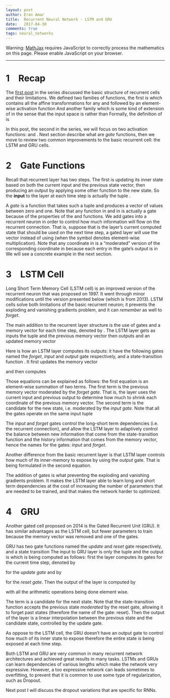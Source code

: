 ```yaml
---
layout: post
author: Eran Amar
title:  Recurrent Neural Network - LSTM and GRU
date:   2017-04-30
comments: true
tags: neural_networks
---
```



<script type="math/tex">
\newcommand{\lyxlock}{}
</script>
<noscript>
<div class="warning">
Warning: <a href="http://www.mathjax.org/">MathJax</a> requires JavaScript to correctly process the mathematics on this page. Please enable JavaScript on your browser.
</div><hr>
</hr></noscript>



<h1 class="Section">
<a class="toc" name="toc-Section-1">1</a> Recap
</h1>
<div class="Unindented">
The <a class="URL" href="https://eranamar.github.io/site/2017/04/20/Recurrent-Neural-Network-Introduction.html">first post</a> in the series discussed the basic structure of recurrent cells and their limitations. We defined two families of functions, the first is <span class="MathJax_Preview"><script type="math/tex">
\mathcal{F}_{\sigma}
</script>
</span> which contains all the affine transformations <span class="MathJax_Preview"><script type="math/tex">
\mathbb{R}^{n}\to\mathbb{R}^{m}
</script>
</span> for any <span class="MathJax_Preview"><script type="math/tex">
n
</script>
</span> and <span class="MathJax_Preview"><script type="math/tex">
m,
</script>
</span> followed by an element-wise activation function <span class="MathJax_Preview"><script type="math/tex">
\sigma.
</script>
</span> And another family <span class="MathJax_Preview"><script type="math/tex">
\mathcal{S}_{\sigma}
</script>
</span> which is some kind of extension of <span class="MathJax_Preview"><script type="math/tex">
\mathcal{F}_{\sigma}
</script>
</span> in the sense that the input space is <span class="MathJax_Preview"><script type="math/tex">
\mathbb{R}^{n}\times\mathbb{R}^{n}
</script>
</span> rather than <span class="MathJax_Preview"><script type="math/tex">
\mathbb{R}^{n}.
</script>
</span> Formally, the definition of <span class="MathJax_Preview"><script type="math/tex">
\mathcal{S}_{\sigma}
</script>
</span> is<span class="MathJax_Preview">
<script type="math/tex;mode=display">

\mathcal{S}_{\sigma}=\left\{ \mathbf{x},\mathbf{h}\mapsto\sigma\left(W\mathbf{x}+U\mathbf{h}+\mathbf{b}\right)\mid\forall W,U,\mathbf{b}\right\} 

</script>
</span>
In this post, the second in the series,  we will focus on two activation functions: <span class="MathJax_Preview"><script type="math/tex">
tanh\left(x\right)=\frac{e^{x}-e^{-x}}{e^{x}+e^{-x}}
</script>
</span> and <span class="MathJax_Preview"><script type="math/tex">
sig\left(x\right)=\left(1+e^{-x}\right)^{-1}
</script>
</span>. Next section describe what are <i>gate</i> functions, then we move to review two common improvements to the basic recurrent cell: the LSTM and GRU cells. 
</div>
<h1 class="Section">
<a class="toc" name="toc-Section-2">2</a> Gate Functions
</h1>
<div class="Unindented">
Recall that recurrent layer has two steps. The first is updating its inner state based on both the current input and the previous state vector, then producing an output by applying some other function to the new state. So the <b>input</b> to the layer at each time step <span class="MathJax_Preview"><script type="math/tex">
t
</script>
</span> is actually the tuple <span class="MathJax_Preview"><script type="math/tex">
\left(\mathbf{x}^{\left(t\right)},\mathbf{h}^{\left(t-1\right)}\right)
</script>
</span>.
</div>
<div class="Indented">
A <i>gate</i> is a function that takes such a tuple and produces a vector of values between zero and one. Note that any function in <span class="MathJax_Preview"><script type="math/tex">
\mathcal{S}_{sig}
</script>
</span> and in <span class="MathJax_Preview"><script type="math/tex">
\mathcal{S}_{tanh}
</script>
</span> is actually a gate because of the properties of the <span class="MathJax_Preview"><script type="math/tex">
tanh
</script>
</span> and <span class="MathJax_Preview"><script type="math/tex">
sig
</script>
</span> functions. We add gates into a recurrent neuron in order to control how much information will flow on the recurrent connection. That is, suppose that <span class="MathJax_Preview"><script type="math/tex">
\mathbf{h}^{\left(t\right)}
</script>
</span> is the layer’s current computed state that should be used on the next time step, a gated layer will use the vector <span class="MathJax_Preview"><script type="math/tex">
\hat{\mathbf{h}}^{\left(t\right)}=\mathbf{h}^{\left(t\right)}\circ\mathbf{s}\left(\mathbf{x}^{\left(t\right)},\mathbf{h}^{\left(t-1\right)}\right),
</script>
</span> instead of using <span class="MathJax_Preview"><script type="math/tex">
\mathbf{h}^{\left(t\right)}
</script>
</span> (when the symbol <span class="MathJax_Preview"><script type="math/tex">
\circ
</script>
</span> denotes element-wise multiplication). Note that any coordinate in <span class="MathJax_Preview"><script type="math/tex">
\hat{\mathbf{h}}^{\left(t\right)}
</script>
</span> is a “moderated” version of the corresponding coordinate in <span class="MathJax_Preview"><script type="math/tex">
\mathbf{h}^{\left(t\right)}
</script>
</span> because each entry in the gate’s output is in <span class="MathJax_Preview"><script type="math/tex">
\left(0,1\right).
</script>
</span> We will see a concrete example in the next section. 
</div>
<h1 class="Section">
<a class="toc" name="toc-Section-3">3</a> LSTM Cell
</h1>
<div class="Unindented">
Long Short Term Memory Cell (LSTM cell) is an improved version of the recurrent neuron that was proposed on 1997. It went through minor modifications until the version presented below (which is from 2013). LSTM cells solve both limitations of the basic recurrent neuron; it prevents the exploding and vanishing gradients problem, and it can <i>remember</i> as well to <i>forget</i>. 
</div>
<div class="Indented">
The main addition to the recurrent layer structure is the use of gates and a memory vector for each time step, denoted by <span class="MathJax_Preview"><script type="math/tex">
\mathbf{c}^{\left(t\right)}
</script>
</span>. The LSTM layer gets as inputs the tuple <span class="MathJax_Preview"><script type="math/tex">
\left(\mathbf{x}^{\left(t\right)},\mathbf{h}^{\left(t-1\right)}\right)
</script>
</span> and the previous memory vector <span class="MathJax_Preview"><script type="math/tex">
\mathbf{c}^{\left(t-1\right)},
</script>
</span> then outputs <span class="MathJax_Preview"><script type="math/tex">
\mathbf{h}^{\left(t\right)}
</script>
</span> and an updated memory vector <span class="MathJax_Preview"><script type="math/tex">
\mathbf{c}^{\left(t\right)}.
</script>
</span>
</div>
<div class="Indented">
Here is how an LSTM layer computes its outputs: it have the following gates <span class="MathJax_Preview"><script type="math/tex">
\mathbf{f},\mathbf{i},\mathbf{o}\in\mathcal{S}_{sig}
</script>
</span> named the <i>forget</i>, <i>input</i> and <i>output</i> gate respectively, and a state-transition function <span class="MathJax_Preview"><script type="math/tex">
\mathbf{s}\in\mathcal{S}_{tanh}
</script>
</span>. It first updates the memory vector <span class="MathJax_Preview">
<script type="math/tex;mode=display">

\mathbf{c}^{\left(t\right)}=\mathbf{f}\left(\mathbf{x}^{\left(t\right)},\mathbf{h}^{\left(t-1\right)}\right)\circ\mathbf{c}^{\left(t-1\right)}+\mathbf{i}\left(\mathbf{x}^{\left(t\right)},\mathbf{h}^{\left(t-1\right)}\right)\circ\mathbf{s}\left(\mathbf{x}^{\left(t\right)},\mathbf{h}^{\left(t-1\right)}\right)

</script>
</span>
and then computes<span class="MathJax_Preview">
<script type="math/tex;mode=display">

\mathbf{h}^{\left(t\right)}=\mathbf{o}\left(\mathbf{x}^{\left(t\right)},\mathbf{h}^{\left(t-1\right)}\right)\circ tanh\left(\mathbf{c}^{\left(t\right)}\right)

</script>
</span>
 Those equations can be explained as follows: the first equation is an element-wise summation of two terms. The first term is the previous memory vector <span class="MathJax_Preview"><script type="math/tex">
\mathbf{c}^{\left(t-1\right)}
</script>
</span> moderated by the <i>forget gate</i>. That is, the layer uses the current input <span class="MathJax_Preview"><script type="math/tex">
\mathbf{x}^{\left(t\right)}
</script>
</span> and previous output <span class="MathJax_Preview"><script type="math/tex">
\mathbf{h}^{\left(t-1\right)}
</script>
</span> to determine how much to shrink each coordinate of the previous memory vector. The second term is the candidate for the new state, i.e. <span class="MathJax_Preview"><script type="math/tex">
\mathbf{s}\left(\mathbf{x}^{\left(t\right)},\mathbf{h}^{\left(t-1\right)}\right),
</script>
</span> moderated by the <i>input gate</i>. Note that all the gates operate on the same input tuple <span class="MathJax_Preview"><script type="math/tex">
\left(\mathbf{x}^{\left(t\right)},\mathbf{h}^{\left(t-1\right)}\right).
</script>
</span>
</div>
<div class="Indented">
The <i>input</i> and <i>forget</i> gates control the long-short term dependencies (i.e. the recurrent connection), and allow the LSTM layer to adaptively control the balance between new information that come from the state-transition function and the history information that comes from the memory vector, hence the names for the gates: <i>input</i> and <i>forget</i>.
</div>
<div class="Indented">
Another difference from the basic recurrent layer is that LSTM layer controls how much of its inner-memory to expose by using the <i>output</i> gate. That is being formulated in the second equation. 
</div>
<div class="Indented">
The addition of gates is what preventing the exploding and vanishing gradients problem. It makes the LSTM layer able to learn long and short term dependencies at the cost of increasing the number of parameters that are needed to be trained, and that makes the network harder to optimized.
</div>
<h1 class="Section">
<a class="toc" name="toc-Section-4">4</a> GRU 
</h1>
<div class="Unindented">
Another gated cell proposed on 2014 is the Gated Recurrent Unit (GRU). It has similar advantages as the LSTM cell, but fewer parameters to train because the memory vector was removed and one of the gates. 
</div>
<div class="Indented">
GRU has two gate functions <span class="MathJax_Preview"><script type="math/tex">
\mathbf{z},\mathbf{r}\in\mathcal{S}_{sig}
</script>
</span> named the <i>update</i> and <i>reset</i> gate respectively, and a state transition <span class="MathJax_Preview"><script type="math/tex">
\mathbf{s}\in\mathcal{S}_{tanh}.
</script>
</span> The input to GRU layer is only the tuple <span class="MathJax_Preview"><script type="math/tex">
\left(\mathbf{x}^{\left(t\right)},\mathbf{h}^{\left(t-1\right)}\right)
</script>
</span> and the output is <span class="MathJax_Preview"><script type="math/tex">
\mathbf{h}^{\left(t\right)}
</script>
</span> which is being computed as follows: first the layer computes its gates for the current time step, denoted by <span class="MathJax_Preview">
<script type="math/tex;mode=display">

\mathbf{z}^{\left(t\right)}:=\mathbf{z}\left(\mathbf{x}^{\left(t\right)},\mathbf{h}^{\left(t-1\right)}\right)

</script>
</span>
 for the <i>update gate</i> and by <span class="MathJax_Preview">
<script type="math/tex;mode=display">

\mathbf{r}^{\left(t\right)}:=\mathbf{r}\left(\mathbf{x}^{\left(t\right)},\mathbf{h}^{\left(t-1\right)}\right)

</script>
</span>
for the <i>reset gate</i>. Then the output of the layer is computed by<span class="MathJax_Preview">
<script type="math/tex;mode=display">

\mathbf{h}^{\left(t\right)}=\left(1-\mathbf{z}^{\left(t\right)}\right)\circ\mathbf{h}^{\left(t-1\right)}+\mathbf{z}^{\left(t\right)}\circ\mathbf{s}\left(\mathbf{x}^{\left(t\right)},\mathbf{h}^{\left(t-1\right)}\circ\mathbf{r}^{\left(t\right)}\right)

</script>
</span>
with all the arithmetic operations being done element wise. 
</div>
<div class="Indented">
The term <span class="MathJax_Preview"><script type="math/tex">
\mathbf{s}\left(\mathbf{x}^{\left(t\right)},\mathbf{h}^{\left(t-1\right)}\circ\mathbf{r}^{\left(t\right)}\right)
</script>
</span> is a candidate for the next state. Note that the state-transition function accepts the previous state <i>moderated</i> by the reset gate, allowing it to forget past states (therefore the name of the gate: reset). Then the output of the layer is a linear interpolation between the previous state and the candidate state, controlled by the update gate.
</div>
<div class="Indented">
As oppose to the LSTM cell, the GRU doesn’t have an output gate to control how much of its inner state to expose therefore the entire state is being exposed at each time step. 
</div>
<div class="Indented">
Both LSTM and GRU are very common in many recurrent network architectures and achieved great results in many tasks. LSTMs and GRUs can learn dependencies of various lengths which make the network very expressive. However, a too expressive network can leads sometimes to overfitting, to prevent that it is common to use some type of regularization, such as Dropout. 
</div>
<div class="Indented">
Next post I will discuss the dropout variations that are specific for RNNs.
</div>
